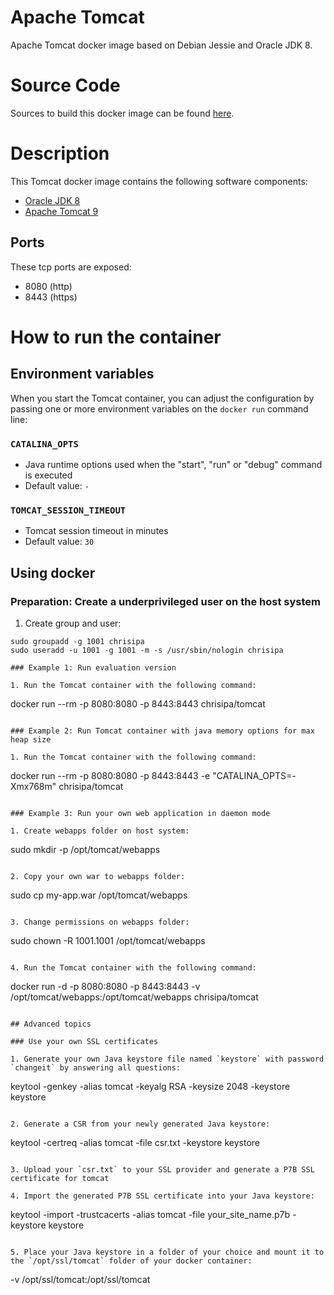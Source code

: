 Apache Tomcat
=============

Apache Tomcat docker image based on Debian Jessie and Oracle JDK 8.

# Source Code
Sources to build this docker image can be found [here](https://github.com/chrisipa/docker-library/tree/master/debian-pom/java-pom/tomcat-pom/tomcat).

# Description
This Tomcat docker image contains the following software components:

 - [Oracle JDK 8](http://www.oracle.com/technetwork/java/javase/downloads/jdk8-downloads-2133151.html)
 - [Apache Tomcat 9](https://tomcat.apache.org/index.html)

## Ports
These tcp ports are exposed:

 - 8080 (http)
 - 8443 (https)

# How to run the container

## Environment variables

When you start the Tomcat container, you can adjust the configuration by passing one or more environment variables on the `docker run` command line:

### `CATALINA_OPTS`

 - Java runtime options used when the "start", "run" or "debug" command is executed 
 - Default value: `-`

### `TOMCAT_SESSION_TIMEOUT`

 - Tomcat session timeout in minutes
 - Default value: `30`

## Using docker

### Preparation: Create a underprivileged user on the host system

1. Create group and user:
  ```
  sudo groupadd -g 1001 chrisipa
  sudo useradd -u 1001 -g 1001 -m -s /usr/sbin/nologin chrisipa

### Example 1: Run evaluation version

1. Run the Tomcat container with the following command:
  ```
  docker run --rm -p 8080:8080 -p 8443:8443 chrisipa/tomcat
  ```

### Example 2: Run Tomcat container with java memory options for max heap size

1. Run the Tomcat container with the following command:
  ```
  docker run --rm -p 8080:8080 -p 8443:8443 -e "CATALINA_OPTS=-Xmx768m" chrisipa/tomcat
  ```

### Example 3: Run your own web application in daemon mode

1. Create webapps folder on host system:
  ```
  sudo mkdir -p /opt/tomcat/webapps  
  ```  
  
2. Copy your own war to webapps folder:
  ```
  sudo cp my-app.war /opt/tomcat/webapps  
  ```    

3. Change permissions on webapps folder:
  ```
  sudo chown -R 1001.1001 /opt/tomcat/webapps 
  ```  

4. Run the Tomcat container with the following command:
  ```
  docker run -d -p 8080:8080 -p 8443:8443 -v /opt/tomcat/webapps:/opt/tomcat/webapps chrisipa/tomcat
  ```

## Advanced topics

### Use your own SSL certificates

1. Generate your own Java keystore file named `keystore` with password `changeit` by answering all questions:
  ```
  keytool -genkey -alias tomcat -keyalg RSA -keysize 2048 -keystore keystore
  ```

2. Generate a CSR from your newly generated Java keystore:
  ```
  keytool -certreq -alias tomcat -file csr.txt -keystore keystore
  ```

3. Upload your `csr.txt` to your SSL provider and generate a P7B SSL certificate for tomcat

4. Import the generated P7B SSL certificate into your Java keystore:
  ```
  keytool -import -trustcacerts -alias tomcat -file your_site_name.p7b -keystore keystore
  ```

5. Place your Java keystore in a folder of your choice and mount it to the `/opt/ssl/tomcat` folder of your docker container:
  ```
  -v /opt/ssl/tomcat:/opt/ssl/tomcat
  ```
